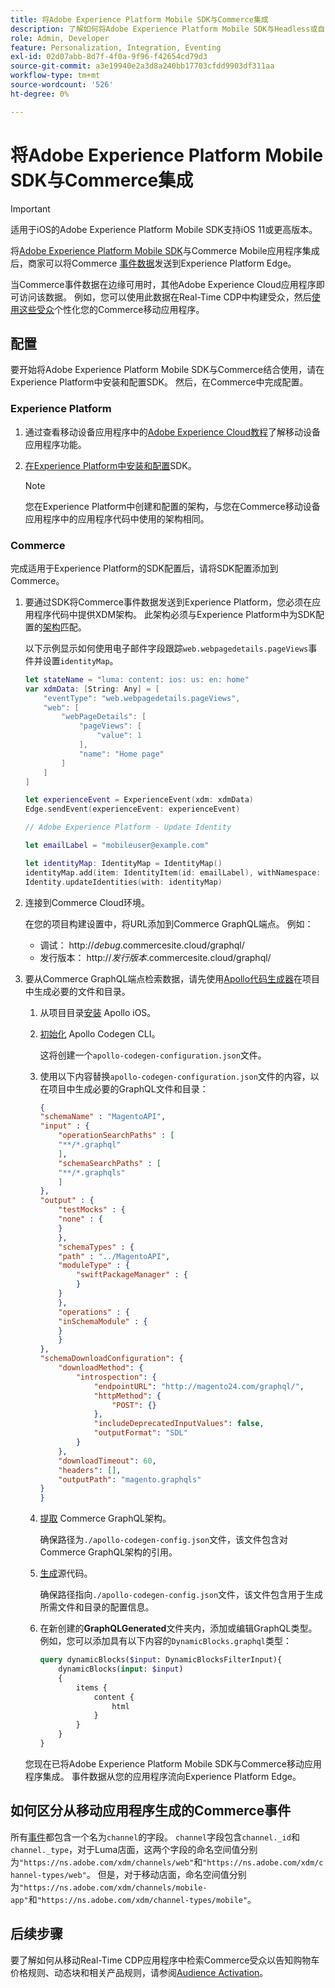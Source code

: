 ```yaml
---
title: 将Adobe Experience Platform Mobile SDK与Commerce集成
description: 了解如何将Adobe Experience Platform Mobile SDK与Headless或自定义Commerce店面结合使用。
role: Admin, Developer
feature: Personalization, Integration, Eventing
exl-id: 02d07abb-8d7f-4f0a-9f96-f42654cd79d3
source-git-commit: a3e19940e2a3d8a240bb17703cfdd9903df311aa
workflow-type: tm+mt
source-wordcount: '526'
ht-degree: 0%

---
```


# 将Adobe Experience Platform Mobile SDK与Commerce集成

>[!IMPORTANT]
>
>适用于iOS的Adobe Experience Platform Mobile SDK支持iOS 11或更高版本。

将[Adobe Experience Platform Mobile SDK](https://developer.adobe.com/client-sdks/home/)与Commerce Mobile应用程序集成后，商家可以将Commerce [事件数据](events.md)发送到Experience Platform Edge。

当Commerce事件数据在边缘可用时，其他Adobe Experience Cloud应用程序即可访问该数据。 例如，您可以使用此数据在Real-Time CDP中构建受众，然后[使用这些受众](https://experienceleague.adobe.com/docs/commerce-admin/customers/audience-activation.html)个性化您的Commerce移动应用程序。

## 配置

要开始将Adobe Experience Platform Mobile SDK与Commerce结合使用，请在Experience Platform中安装和配置SDK。 然后，在Commerce中完成配置。

### Experience Platform

1. 通过查看移动设备应用程序中的[Adobe Experience Cloud教程](https://experienceleague.adobe.com/docs/platform-learn/implement-mobile-sdk/overview.html)了解移动设备应用程序功能。

1. [在Experience Platform中安装和配置](https://developer.adobe.com/client-sdks/documentation/getting-started/)SDK。

   >[!NOTE]
   >
   >您在Experience Platform中创建和配置的架构，与您在Commerce移动设备应用程序中的应用程序代码中使用的架构相同。

### Commerce

完成适用于Experience Platform的SDK配置后，请将SDK配置添加到Commerce。

1. 要通过SDK将Commerce事件数据发送到Experience Platform，您必须在应用程序代码中提供XDM架构。 此架构必须与Experience Platform中为SDK配置的[架构](https://developer.adobe.com/client-sdks/home/getting-started/set-up-schemas-and-datasets/)匹配。

   以下示例显示如何使用电子邮件字段跟踪`web.webpagedetails.pageViews`事件并设置`identityMap`。

   ```swift
   let stateName = "luma: content: ios: us: en: home"
   var xdmData: [String: Any] = [
       "eventType": "web.webpagedetails.pageViews",
       "web": [
           "webPageDetails": [
               "pageViews": [
                   "value": 1
               ],
               "name": "Home page"
           ]
       ]
   ]
   
   let experienceEvent = ExperienceEvent(xdm: xdmData)
   Edge.sendEvent(experienceEvent: experienceEvent)
   
   // Adobe Experience Platform - Update Identity
   
   let emailLabel = "mobileuser@example.com"
   
   let identityMap: IdentityMap = IdentityMap()
   identityMap.add(item: IdentityItem(id: emailLabel), withNamespace: "Email")
   Identity.updateIdentities(with: identityMap)
   ```

1. 连接到Commerce Cloud环境。

   在您的项目构建设置中，将URL添加到Commerce GraphQL端点。 例如：

   - 调试： http://_debug_.commercesite.cloud/graphql/
   - 发行版本： http://_发行版本_.commercesite.cloud/graphql/

1. 要从Commerce GraphQL端点检索数据，请先使用[Apollo代码生成器](https://www.apollographql.com/docs/ios/)在项目中生成必要的文件和目录。

   1. 从项目目录[安装](https://www.apollographql.com/docs/ios/get-started#1-install-the-apollo-frameworks) Apollo iOS。

   1. [初始化](https://www.apollographql.com/docs/ios/code-generation/codegen-cli/#initialize) Apollo Codegen CLI。

      这将创建一个`apollo-codegen-configuration.json`文件。

   1. 使用以下内容替换`apollo-codegen-configuration.json`文件的内容，以在项目中生成必要的GraphQL文件和目录：

      ```json
      {
      "schemaName" : "MagentoAPI",
      "input" : {
          "operationSearchPaths" : [
          "**/*.graphql"
          ],
          "schemaSearchPaths" : [
          "**/*.graphqls"
          ]
      },
      "output" : {
          "testMocks" : {
          "none" : {
          }
          },
          "schemaTypes" : {
          "path" : "../MagentoAPI",
          "moduleType" : {
              "swiftPackageManager" : {
              }
          }
          },
          "operations" : {
          "inSchemaModule" : {
          }
          }
      },
      "schemaDownloadConfiguration": {
          "downloadMethod": {
              "introspection": {
                  "endpointURL": "http://magento24.com/graphql/",
                  "httpMethod": {
                      "POST": {}
                  },
                  "includeDeprecatedInputValues": false,
                  "outputFormat": "SDL"
              }
          },
          "downloadTimeout": 60,
          "headers": [],
          "outputPath": "magento.graphqls"
      }
      }
      ```

   1. [提取](https://www.apollographql.com/docs/ios/code-generation/codegen-cli/#fetch-schema) Commerce GraphQL架构。

      确保路径为`./apollo-codegen-config.json`文件，该文件包含对Commerce GraphQL架构的引用。

   1. [生成](https://www.apollographql.com/docs/ios/code-generation/codegen-cli/#generate)源代码。

      确保路径指向`./apollo-codegen-config.json`文件，该文件包含用于生成所需文件和目录的配置信息。

   1. 在新创建的&#x200B;**GraphQLGenerated**&#x200B;文件夹内，添加或编辑GraphQL类型。 例如，您可以添加具有以下内容的`DynamicBlocks.graphql`类型：

      ```graphql
      query dynamicBlocks($input: DynamicBlocksFilterInput){
          dynamicBlocks(input: $input)
          {
              items {
                  content {
                      html
                  }
              }
          }
      }
      ```

   您现在已将Adobe Experience Platform Mobile SDK与Commerce移动应用程序集成。 事件数据从您的应用程序流向Experience Platform Edge。

## 如何区分从移动应用程序生成的Commerce事件

所有[事件](events.md)都包含一个名为`channel`的字段。 `channel`字段包含`channel._id`和`channel._type`，对于Luma店面，这两个字段的命名空间值分别为`"https://ns.adobe.com/xdm/channels/web"`和`"https://ns.adobe.com/xdm/channel-types/web"`。 但是，对于移动店面，命名空间值分别为`"https://ns.adobe.com/xdm/channels/mobile-app"`和`"https://ns.adobe.com/xdm/channel-types/mobile"`。

## 后续步骤

要了解如何从移动Real-Time CDP应用程序中检索Commerce受众以告知购物车价格规则、动态块和相关产品规则，请参阅[Audience Activation](https://experienceleague.adobe.com/docs/commerce-admin/customers/audience-activation.html#retrieve-audiences-using-the-adobe-experience-platform-mobile-sdk)。
